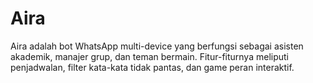 # Aira
Aira adalah bot WhatsApp multi-device yang berfungsi sebagai asisten akademik, manajer grup, dan teman bermain. Fitur-fiturnya meliputi penjadwalan, filter kata-kata tidak pantas, dan game peran interaktif.
